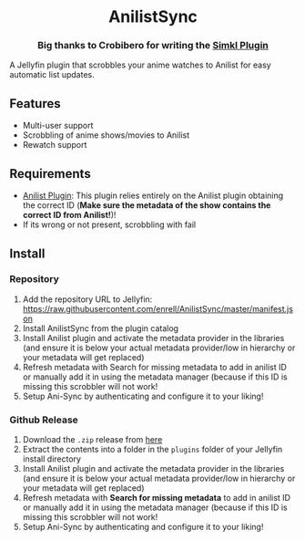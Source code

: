 <h1 align="center">AnilistSync</h1>
<h3 align="center">Big thanks to Crobibero for writing the <a href="https://github.com/crobibero/jellyfin-plugin-simkl">Simkl Plugin</a></h3>

A Jellyfin plugin that scrobbles your anime watches to Anilist for easy automatic list updates.

## Features
- Multi-user support
- Scrobbling of anime shows/movies to Anilist
- Rewatch support


## Requirements
- [Anilist Plugin](https://github.com/jellyfin/jellyfin-plugin-anilist): This plugin relies entirely on the Anilist plugin obtaining the correct ID (**Make sure the metadata of the show contains the correct ID from Anilist!**)! 
- If its wrong or not present, scrobbling with fail

## Install
### Repository
1. Add the repository URL to Jellyfin: https://raw.githubusercontent.com/enrell/AnilistSync/master/manifest.json
2. Install AnilistSync from the plugin catalog
3. Install Anilist plugin and activate the metadata provider in the libraries (and ensure it is below your actual metadata provider/low in hierarchy or your metadata will get replaced)
4. Refresh metadata with Search for missing metadata to add in anilist ID or manually add it in using the metadata manager (because if this ID is missing this scrobbler will not work!
5. Setup Ani-Sync by authenticating and configure it to your liking!

### Github Release
1. Download the `.zip` release from [here](https://github.com/enrell/AnilistSync/releases/latest)
2. Extract the contents into a folder in the `plugins` folder of your Jellyfin install directory
3. Install Anilist plugin and activate the metadata provider in the libraries (and ensure it is below your actual metadata provider/low in hierarchy or your metadata will get replaced)
4. Refresh metadata with **Search for missing metadata** to add in anilist ID or manually add it in using the metadata manager (because if this ID is missing this scrobbler will not work!
5. Setup Ani-Sync by authenticating and configure it to your liking!
